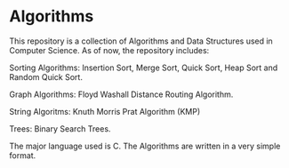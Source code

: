 Algorithms
==========

This repository is a collection of Algorithms and Data Structures used in Computer Science. As of now, the repository 
includes:

Sorting Algorithms: Insertion Sort, Merge Sort, Quick Sort, Heap Sort and Random Quick Sort.

Graph Algorithms: Floyd Washall Distance Routing Algorithm.

String Algoritms: Knuth Morris Prat Algorithm (KMP)

Trees: Binary Search Trees.


The major language used is C. The Algorithms are written in a very simple format.
